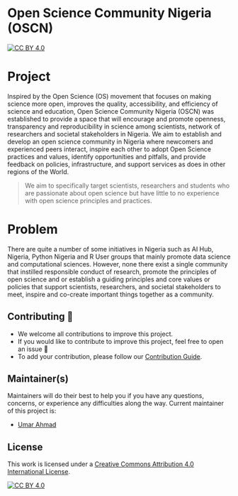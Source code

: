 # Open Science Community Nigeria (OSCN)

[![CC BY 4.0][cc-by-shield]][cc-by]


# Project

Inspired by the Open Science (OS) movement that focuses on making science more open, improves the quality, accessibility, and efficiency of science and education, Open Science Community Nigeria (OSCN) was established to provide a space that will encourage and promote openness, transparency and reproducibility in science among scientists, network of researchers and societal stakeholders in Nigeria. We aim to establish and develop an open science community in Nigeria where newcomers and experienced peers interact, inspire each other to adopt Open Science practices and values, identify opportunities and pitfalls, and provide feedback on policies, infrastructure, and support services as does in other regions of the World. 

> We aim to specifically target scientists, researchers and students who are passionate about open science but have little to no experience with open science principles and practices.

# Problem

There are quite a number of some initiatives in Nigeria such as AI Hub, Nigeria, Python Nigeria and R User groups that mainly promote data science and computational sciences. However, none there exist a single community that instilled responsible conduct of research, promote the principles of open science and or establish a guiding principles and core values or policies that support scientists, researchers, and societal stakeholders to meet, inspire and co-create important things together as a community.


## Contributing :gift_heart:

- We welcome all contributions to improve this project. 
- If you would like to contribute to improve this project, feel free to open an issue :heart_decoration:
- To add your contribution, please follow our [Contribution Guide](CONTRIBUTING.md).


## Maintainer(s)

Maintainers will do their best to help you if you have any questions, concerns, or experience any difficulties along the way. Current maintainer of this project is:

* [Umar Ahmad](https://github.com/babasaraki)


## License

This work is licensed under a
[Creative Commons Attribution 4.0 International License][cc-by].

[![CC BY 4.0][cc-by-image]][cc-by]

[cc-by]: http://creativecommons.org/licenses/by/4.0/
[cc-by-image]: https://i.creativecommons.org/l/by/4.0/88x31.png
[cc-by-shield]: https://img.shields.io/badge/License-CC%20BY%204.0-lightgrey.svg
